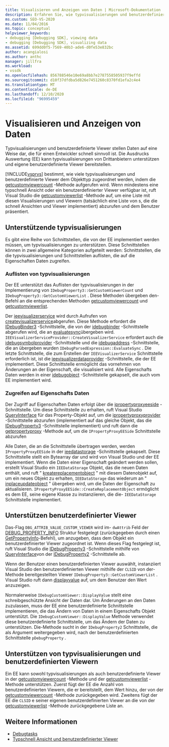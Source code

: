 ```yaml
---
title: Visualisieren und Anzeigen von Daten | Microsoft-Dokumentation
description: Erfahren Sie, wie typvisualisierungen und benutzerdefinierte Viewer Daten für einen Entwickler darstellen. Die Ausdrucks Auswertung unterstützt typvisualisierungen von Drittanbietern.
ms.custom: SEO-VS-2020
ms.date: 11/04/2016
ms.topic: conceptual
helpviewer_keywords:
- debugging [Debugging SDK], viewing data
- debugging [Debugging SDK], visualizing data
ms.assetid: 699dd0f5-7569-40b3-ade6-d0fe53e832bc
author: acangialosi
ms.author: anthc
manager: jillfra
ms.workload:
- vssdk
ms.openlocfilehash: 856788546e10e69a8bb7e2787558505937f9effd
ms.sourcegitcommit: d10f37dfdba5d826e7451260c8370fd1efa2c4e4
ms.translationtype: MT
ms.contentlocale: de-DE
ms.lasthandoff: 12/10/2020
ms.locfileid: "96995459"
---
```

# <a name="visualizing-and-viewing-data"></a>Visualisieren und Anzeigen von Daten
Typvisualisierungen und benutzerdefinierte Viewer stellen Daten auf eine Weise dar, die für einen Entwickler schnell sinnvoll ist. Die Ausdrucks Auswertung (EE) kann typvisualisierungen von Drittanbietern unterstützen und eigene benutzerdefinierte Viewer bereitstellen.

 [!INCLUDE[vsprvs](../../code-quality/includes/vsprvs_md.md)] bestimmt, wie viele typvisualisierungen und benutzerdefinierte Viewer dem Objekttyp zugeordnet werden, indem die [getcustomviewercount](../../extensibility/debugger/reference/idebugproperty3-getcustomviewercount.md) -Methode aufgerufen wird. Wenn mindestens eine typschnell Ansicht oder ein benutzerdefinierter Viewer verfügbar ist, ruft Visual Studio die [getcustomviewerlist](../../extensibility/debugger/reference/idebugproperty3-getcustomviewerlist.md) -Methode auf, um eine Liste mit diesen Visualisierungen und Viewern (tatsächlich eine Liste von s, die die schnell Ansichten und Viewer implementiert) abzurufen und dem Benutzer präsentiert.

## <a name="supporting-type-visualizers"></a>Unterstützende typvisualisierungen
 Es gibt eine Reihe von Schnittstellen, die von der EE implementiert werden müssen, um typvisualisierungen zu unterstützen. Diese Schnittstellen können in zwei allgemeine Kategorien aufgeteilt werden: Schnittstellen, die die typvisualisierungen und Schnittstellen auflisten, die auf die Eigenschaften Daten zugreifen.

### <a name="listing-type-visualizers"></a>Auflisten von typvisualisierungen
 Der EE unterstützt das Auflisten der typvisualisierungen in der Implementierung von `IDebugProperty3::GetCustomViewerCount` und `IDebugProperty3::GetCustomViewerList` . Diese Methoden übergeben den-Befehl an die entsprechenden Methoden [getcustomviewercount](../../extensibility/debugger/reference/ieevisualizerservice-getcustomviewercount.md) und [getcustomviewerlist](../../extensibility/debugger/reference/ieevisualizerservice-getcustomviewerlist.md).

 Der [ieevisualizerservice](../../extensibility/debugger/reference/ieevisualizerservice.md) wird durch Aufrufen von [createvisualizerservice](../../extensibility/debugger/reference/ieevisualizerserviceprovider-createvisualizerservice.md)abgerufen. Diese Methode erfordert die [IDebugBinder3](../../extensibility/debugger/reference/idebugbinder3.md) -Schnittstelle, die von der [idebugbinder](../../extensibility/debugger/reference/idebugbinder.md) -Schnittstelle abgerufen wird, die an [evaluatesync](../../extensibility/debugger/reference/idebugparsedexpression-evaluatesync.md)übergeben wird. `IEEVisualizerServiceProvider::CreateVisualizerService` erfordert auch die [idebugsymbolprovider](../../extensibility/debugger/reference/idebugsymbolprovider.md) -Schnittstelle und die [idebugaddress](../../extensibility/debugger/reference/idebugaddress.md) -Schnittstelle, die an übergeben wurden `IDebugParsedExpression::EvaluateSync` . Die letzte Schnittstelle, die zum Erstellen der `IEEVisualizerService` Schnittstelle erforderlich ist, ist die [ieevisualizerdataprovider](../../extensibility/debugger/reference/ieevisualizerdataprovider.md) -Schnittstelle, die der EE implementiert. Diese Schnittstelle ermöglicht das vornehmen von Änderungen an der Eigenschaft, die visualisiert wird. Alle Eigenschafts Daten werden in einer [idebugobject](../../extensibility/debugger/reference/idebugobject.md) -Schnittstelle gekapselt, die auch vom EE implementiert wird.

### <a name="accessing-property-data"></a>Zugreifen auf Eigenschafts Daten
 Der Zugriff auf Eigenschaften Daten erfolgt über die [ipropertyproxyeeside](../../extensibility/debugger/reference/ipropertyproxyeeside.md) -Schnittstelle. Um diese Schnittstelle zu erhalten, ruft Visual Studio [QueryInterface](/cpp/atl/queryinterface) für das Property-Objekt auf, um die [ipropertyproxyprovider](../../extensibility/debugger/reference/ipropertyproxyprovider.md) -Schnittstelle abzurufen (implementiert auf das gleiche Objekt, das die [IDebugProperty3](../../extensibility/debugger/reference/idebugproperty3.md) -Schnittstelle implementiert) und ruft dann die [getpropertyproxy](../../extensibility/debugger/reference/ipropertyproxyprovider-getpropertyproxy.md) -Methode auf, um die `IPropertyProxyEESide` Schnittstelle abzurufen

 Alle Daten, die an die Schnittstelle übertragen werden, werden `IPropertyProxyEESide` in der [ieedatastorage](../../extensibility/debugger/reference/ieedatastorage.md) -Schnittstelle gekapselt. Diese Schnittstelle stellt ein Bytearray dar und wird von Visual Studio und der EE implementiert. Wenn die Daten einer Eigenschaft geändert werden sollen, erstellt Visual Studio ein `IEEDataStorage` Objekt, das die neuen Daten enthält, und ruft " [kreatereplacementobject](../../extensibility/debugger/reference/ipropertyproxyeeside-createreplacementobject.md) " mit diesem Datenobjekt auf, um ein neues Objekt zu erhalten, `IEEDataStorage` das wiederum an " [inplaceupdateobject](../../extensibility/debugger/reference/ipropertyproxyeeside-inplaceupdateobject.md) " übergeben wird, um die Daten der Eigenschaft zu aktualisieren. `IPropertyProxyEESide::CreateReplacementObject` ermöglicht es dem EE, seine eigene Klasse zu instanziieren, die die- `IEEDataStorage` Schnittstelle implementiert.

## <a name="supporting-custom-viewers"></a>Unterstützen benutzerdefinierter Viewer
 Das-Flag `DBG_ATTRIB_VALUE_CUSTOM_VIEWER` wird im- `dwAttrib` Feld der [DEBUG_PROPERTY_INFO](../../extensibility/debugger/reference/debug-property-info.md) Struktur festgelegt (zurückgegeben durch einen [GetPropertyInfo](../../extensibility/debugger/reference/idebugproperty2-getpropertyinfo.md)-Befehl), um anzugeben, dass dem Objekt ein benutzerdefinierter Viewer zugeordnet ist. Wenn dieses Flag festgelegt ist, ruft Visual Studio die [IDebugProperty3](../../extensibility/debugger/reference/idebugproperty3.md) -Schnittstelle mithilfe von [QueryInterface](/cpp/atl/queryinterface)von der [IDebugProperty2](../../extensibility/debugger/reference/idebugproperty2.md) -Schnittstelle ab.

 Wenn der Benutzer einen benutzerdefinierten Viewer auswählt, instanziiert Visual Studio den benutzerdefinierten Viewer mithilfe der `CLSID` von der-Methode bereitgestellten Viewer `IDebugProperty3::GetCustomViewerList` . Visual Studio ruft dann [displayvalue](../../extensibility/debugger/reference/idebugcustomviewer-displayvalue.md) auf, um dem Benutzer den Wert anzuzeigen.

 Normalerweise `IDebugCustomViewer::DisplayValue` stellt eine schreibgeschützte Ansicht der Daten dar. Um Änderungen an den Daten zuzulassen, muss der EE eine benutzerdefinierte Schnittstelle implementieren, die das Ändern von Daten in einem Eigenschafts Objekt unterstützt. Die `IDebugCustomViewer::DisplayValue` Methode verwendet diese benutzerdefinierte Schnittstelle, um das Ändern der Daten zu unterstützen. Die-Methode sucht in der `IDebugProperty2` Schnittstelle, die als Argument weitergegeben wird, nach der benutzerdefinierten Schnittstelle `pDebugProperty` .

## <a name="supporting-both-type-visualizers-and-custom-viewers"></a>Unterstützen von typvisualisierungen und benutzerdefinierten Viewern
 Ein EE kann sowohl typvisualisierungen als auch benutzerdefinierte Viewer in der [getcustomviewercount](../../extensibility/debugger/reference/idebugproperty3-getcustomviewercount.md) -Methode und der [getcustomviewerlist](../../extensibility/debugger/reference/idebugproperty3-getcustomviewerlist.md) -Methode unterstützen. Zuerst fügt der EE die Anzahl von benutzerdefinierten Viewern, die er bereitstellt, dem Wert hinzu, der von der [getcustomviewercount](../../extensibility/debugger/reference/ieevisualizerservice-getcustomviewercount.md) -Methode zurückgegeben wird. Zweitens fügt der EE die `CLSID` e seiner eigenen benutzerdefinierten Viewer an die von der [getcustomviewerlist](../../extensibility/debugger/reference/ieevisualizerservice-getcustomviewerlist.md) -Methode zurückgegebene Liste an.

## <a name="see-also"></a>Weitere Informationen
- [Debugtasks](../../extensibility/debugger/debugging-tasks.md)
- [Typschnell Ansicht und benutzerdefinierter Viewer](../../extensibility/debugger/type-visualizer-and-custom-viewer.md)
